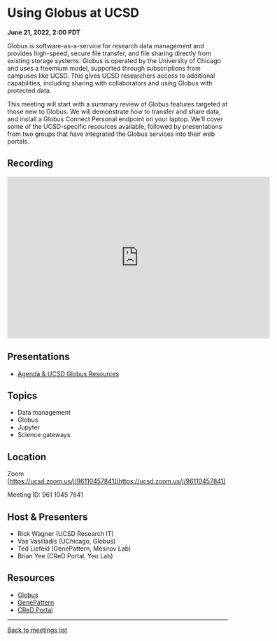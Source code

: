# Using Globus at UCSD
**June 21, 2022, 2:00 PDT**

<div class="atcb" style="display:none;">
        { "name":"Using Globus at UCSD", "description":"Organized by UCSD Research Computing and Data, see Zoom link at: [url]https://ucsd-rcd.github.io/meetings/events/2022-06-21-Globus-at-UCSD.html[/url]", "startDate":"2022-06-21", "endDate":"2022-06-21", "startTime":"14:00", "endTime":"15:00", "location":"Zoom", "options":[ "Apple", "Google", "iCal", "Microsoft365", "Outlook.com" ], "timeZone":"America/Los_Angeles" }
</div>

Globus is software-as-a-service for research data management and provides high-speed, secure file transfer, and file sharing directly from existing storage systems. Globus is operated by the University of Chicago and uses a freemium model, supported through subscriptions from campuses like UCSD. This gives UCSD researchers access to additional capabilities, including sharing with collaborators and using Globus with protected data.

This meeting will start with a summary review of Globus features
targeted at those new to Globus. We will demonstrate how to transfer
and share data, and install a Globus Connect Personal endpoint on your
laptop. We'll cover some of the UCSD-specific resources available,
followed by presentations from two groups that have integrated the
Globus services into their web portals.

## Recording

<iframe id="kaltura_player" src="https://cdnapisec.kaltura.com/p/2323111/sp/232311100/embedIframeJs/uiconf_id/48743603/partner_id/2323111?iframeembed=true&playerId=kaltura_player&entry_id=1_biwqhuc6&flashvars[streamerType]=auto&amp;flashvars[localizationCode]=en&amp;flashvars[leadWithHTML5]=true&amp;flashvars[sideBarContainer.plugin]=true&amp;flashvars[sideBarContainer.position]=left&amp;flashvars[sideBarContainer.clickToClose]=true&amp;flashvars[chapters.plugin]=true&amp;flashvars[chapters.layout]=vertical&amp;flashvars[chapters.thumbnailRotator]=false&amp;flashvars[streamSelector.plugin]=true&amp;flashvars[EmbedPlayer.SpinnerTarget]=videoHolder&amp;flashvars[dualScreen.plugin]=true&amp;flashvars[hotspots.plugin]=1&amp;flashvars[Kaltura.addCrossoriginToIframe]=true&amp;&wid=1_mn0dplsn" width="600" height="370" allowfullscreen webkitallowfullscreen mozAllowFullScreen allow="autoplay *; fullscreen *; encrypted-media *" sandbox="allow-forms allow-same-origin allow-scripts allow-top-navigation allow-pointer-lock allow-popups allow-modals allow-orientation-lock allow-popups-to-escape-sandbox allow-presentation allow-top-navigation-by-user-activation" frameborder="0" title="UCSD RCD Community Meeting June 21, 2022: Using Globus at UCSD"></iframe>

## Presentations

* [Agenda & UCSD Globus Resources](/meetings/assets/presentations/2022-06-18/UCSDRCDCommExampleMeeting18JUN22.pdf)

## Topics

* Data management
* Globus
* Jupyter
* Science gateways

## Location

Zoom<br>
[https://ucsd.zoom.us/j/96110457841](https://ucsd.zoom.us/j/96110457841)

Meeting ID: 961 1045 7841

## Host & Presenters

* Rick Wagner (UCSD Research IT)
* Vas Vasiliadis (UChicago, Globus)
* Ted Liefeld (GenePattern, Mesirov Lab)
* Brian Yee (CReD Portal, Yeo Lab)

## Resources

* [Globus](https://globus.org/)
* [GenePattern](https://genepattern.org)
* [CReD Portal](https://cred-portal.com/about/)

---

[Back to meetings list](/meetings/)
